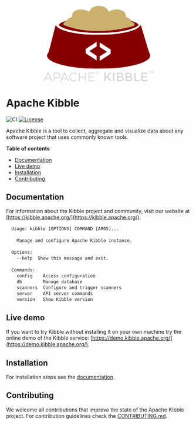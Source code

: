 <!--
 Licensed to the Apache Software Foundation (ASF) under one
 or more contributor license agreements.  See the NOTICE file
 distributed with this work for additional information
 regarding copyright ownership.  The ASF licenses this file
 to you under the Apache License, Version 2.0 (the
 "License"); you may not use this file except in compliance
 with the License.  You may obtain a copy of the License at

   http://www.apache.org/licenses/LICENSE-2.0

 Unless required by applicable law or agreed to in writing,
 software distributed under the License is distributed on an
 "AS IS" BASIS, WITHOUT WARRANTIES OR CONDITIONS OF ANY
 KIND, either express or implied.  See the License for the
 specific language governing permissions and limitations
 under the License.
 -->

<p align="center"><img src="/images/kibble-logo.png" width="300"/></p>

# Apache Kibble

![CI](https://github.com/apache/kibble/workflows/CI/badge.svg)
[![License](http://img.shields.io/:license-Apache%202-blue.svg)](http://www.apache.org/licenses/LICENSE-2.0.txt)

Apache Kibble is a tool to collect, aggregate and visualize data about any software project that uses commonly known
tools.

<!-- START doctoc generated TOC please keep comment here to allow auto update -->
<!-- DON'T EDIT THIS SECTION, INSTEAD RE-RUN doctoc TO UPDATE -->
**Table of contents**

- [Documentation](#documentation)
- [Live demo](#live-demo)
- [Installation](#installation)
- [Contributing](#contributing)

<!-- END doctoc generated TOC please keep comment here to allow auto update -->

## Documentation

For information about the Kibble project and community, visit our
website at [https://kibble.apache.org/](https://kibble.apache.org/).

<!-- AUTO_CLI_STAR -->
```
  Usage: kibble [OPTIONS] COMMAND [ARGS]...

    Manage and configure Apache Kibble instance.

  Options:
    --help  Show this message and exit.

  Commands:
    config    Access configuration
    db        Manage database
    scanners  Configure and trigger scanners
    server    API server commands
    version   Show Kibble version
```
<!-- AUTO_CLI_END -->

## Live demo

If you want to try Kibble without installing it on your own machine try the online demo of the Kibble
service: [https://demo.kibble.apache.org/](https://demo.kibble.apache.org/).


## Installation

For installation steps see the [documentation](https://apache-kibble.readthedocs.io/en/latest/setup.html#installing-the-server).

## Contributing

We welcome all contributions that improve the state of the Apache Kibble project. For contribution guidelines
check the [CONTRIBUTING.md](/CONTRIBUTING.md).
